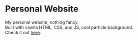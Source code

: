 # Personal Website
My personal website, nothing fancy. <br>
Built with vanilla HTML, CSS, and JS, cool particle background. <br>
Check it out [here](https://hebupatil.github.io/me/).
